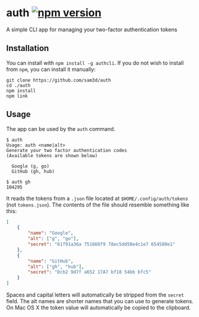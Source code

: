 # auth [![npm version](https://badge.fury.io/js/authcli.svg)](https://badge.fury.io/js/authcli)
A simple CLI app for managing your two-factor authentication tokens

## Installation
You can install with `npm install -g authcli`. If you do not wish to install from `npm`, you can install it manually:

```console
git clone https://github.com/sam3d/auth
cd ./auth
npm install
npm link
```

## Usage
The app can be used by the `auth` command.

```console
$ auth
Usage: auth <name|alt>
Generate your two factor authentication codes
(Available tokens are shown below)

  Google (g, go)
  GitHub (gh, hub)

$ auth gh
104295
```

It reads the tokens from a `.json` file located at `$HOME/.config/auth/tokens` (not `tokens.json`). The contents of the file should resemble something like this:

```json
[
	{
		"name": "Google",
		"alt": ["g", "go"],
		"secret": "61f91a36a 751666f9 78ec5dd50e4c1e7 654580e1"
	},
	{
		"name": "GitHub",
		"alt": ["gh", "hub"],
		"secret": "Dcb2 9d7f a652 17A7 bf18 54bb bfc5"
	}
]
```

Spaces and capital letters will automatically be stripped from the `secret` field. The alt names are shorter names that you can use to generate tokens. On Mac OS X the token value will automatically be copied to the clipboard.
